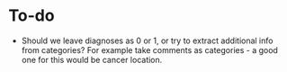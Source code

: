 # To-do
- Should we leave diagnoses as 0 or 1, or try to extract additional info from categories? For example take comments as categories - a good one for this would be cancer location.